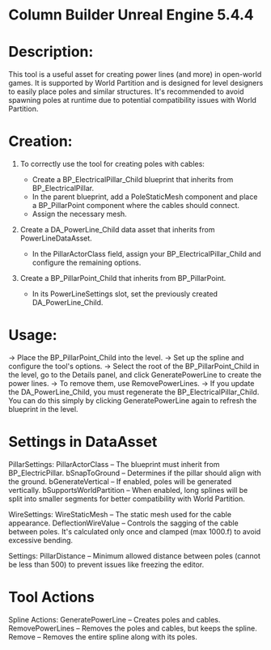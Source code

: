 # Column Builder Unreal Engine 5.4.4

# Description:

This tool is a useful asset for creating power lines (and more) in open-world games. It is supported by World Partition and is designed for level designers to easily place poles and similar structures. 
It's recommended to avoid spawning poles at runtime due to potential compatibility issues with World Partition.

# Creation:

1. To correctly use the tool for creating poles with cables:
    - Create a BP_ElectricalPillar_Child blueprint that inherits from BP_ElectricalPillar.
    - In the parent blueprint, add a PoleStaticMesh component and place a BP_PillarPoint component where the cables should connect.
    - Assign the necessary mesh.

2. Create a DA_PowerLine_Child data asset that inherits from PowerLineDataAsset.
    - In the PillarActorClass field, assign your BP_ElectricalPillar_Child and configure the remaining options.

3. Create a BP_PillarPoint_Child that inherits from BP_PillarPoint.
    - In its PowerLineSettings slot, set the previously created DA_PowerLine_Child.

# Usage:

  -> Place the BP_PillarPoint_Child into the level.
  -> Set up the spline and configure the tool's options.
  -> Select the root of the BP_PillarPoint_Child in the level, go to the Details panel, and click GeneratePowerLine to create the power lines.
  -> To remove them, use RemovePowerLines.
  -> If you update the DA_PowerLine_Child, you must regenerate the BP_ElectricalPillar_Child. You can do this simply by clicking GeneratePowerLine again to refresh the blueprint in the level.

# Settings in DataAsset

PillarSettings:
      PillarActorClass          –   The blueprint must inherit from BP_ElectricPillar.
      bSnapToGround             –   Determines if the pillar should align with the ground.
      bGenerateVertical         –   If enabled, poles will be generated vertically.
      bSupportsWorldPartition   –   When enabled, long splines will be split into smaller segments for better compatibility with World Partition.

WireSettings:
      WireStaticMesh            –   The static mesh used for the cable appearance.
      DeflectionWireValue       –   Controls the sagging of the cable between poles. It's calculated only once and clamped (max 1000.f) to avoid excessive bending.

Settings:
      PillarDistance            –   Minimum allowed distance between poles (cannot be less than 500) to prevent issues like freezing the editor.

# Tool Actions

Spline Actions:
      GeneratePowerLine         –   Creates poles and cables.
      RemovePowerLines          –   Removes the poles and cables, but keeps the spline.
      Remove                    –   Removes the entire spline along with its poles.

      
